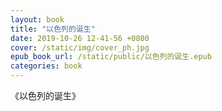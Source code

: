 ```yaml
---
layout: book
title: "以色列的诞生"
date: 2019-10-26 12-41-56 +0800
cover: /static/img/cover_ph.jpg
epub_book_url: /static/public/以色列的诞生.epub
categories: book
---
```


《以色列的诞生》